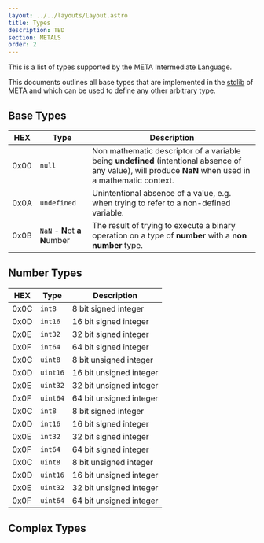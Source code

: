 ```yaml
---
layout: ../../layouts/Layout.astro
title: Types
description: TBD
section: METALS
order: 2	
---
```


This is a list of types supported by the META Intermediate Language.

This documents outlines all base types that are implemented in the [stdlib](../stdlib) of META and which can be used to define any other arbitrary type.

##  Base Types

| HEX | Type | Description |
| --- | --- | --- |
| 0x00 | `null` | Non mathematic descriptor of a variable being **undefined** (intentional absence of any value), will produce **NaN** when used in a mathematic context. |
| 0x0A | `undefined` | Unintentional absence of a value, e.g. when trying to refer to a non-defined variable. |
| 0x0B | `NaN` - **N**ot **a** **N**umber | The result of trying to execute a binary operation on a type of **number** with a **non number** type.  |

## Number Types

| HEX | Type | Description |
| --- | --- | --- |
| 0x0C | `int8` | 8 bit signed integer |
| 0x0D | `int16` | 16 bit signed integer |
| 0x0E | `int32` | 32 bit signed integer |
| 0x0F | `int64` | 64 bit signed integer |
| 0x0C | `uint8` | 8 bit unsigned integer |
| 0x0D | `uint16` | 16 bit unsigned integer |
| 0x0E | `uint32` | 32 bit unsigned integer |
| 0x0F | `uint64` | 64 bit unsigned integer |
| 0x0C | `int8` | 8 bit signed integer |
| 0x0D | `int16` | 16 bit signed integer |
| 0x0E | `int32` | 32 bit signed integer |
| 0x0F | `int64` | 64 bit signed integer |
| 0x0C | `uint8` | 8 bit unsigned integer |
| 0x0D | `uint16` | 16 bit unsigned integer |
| 0x0E | `uint32` | 32 bit unsigned integer |
| 0x0F | `uint64` | 64 bit unsigned integer |

## Complex Types


